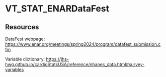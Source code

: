 # VT_STAT_ENARDataFest

## Resources

DataFest webpage: https://www.enar.org/meetings/spring2024/program/datafest_submission.cfm

Variable dictionary: https://jhs-hwg.github.io/cardioStatsUSA/reference/nhanes_data.html#survey-variables
